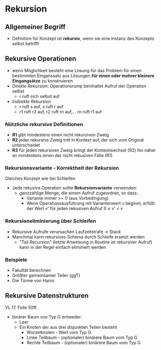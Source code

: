 # Rekursion
## Allgemeiner Begriff
- Definition für Konzept ist **rekursiv**, wenn sie eine Instanz des Konzepts selbst betrifft

## Rekursive Operationen
- wenn Möglichkeit besteht eine Lösung für das Problem für einen bestimmten Einganssatz aus Lösungen **für einen oder mehrer kleinere Eingangsätze** zu konstruieren
- *Direkte Rekursion*: Operationsrump beinhaltet Aufruf der Operation selbst
	- r ruft sich selbst auf
- *Indirekte Rekursion*
	- r ruft s auf, s ruft r auf
	- r1 ruft r2 auf, r2 ruft rn auf,... rn ruft r1 auf

### Nützliche rekursive Definitionen
- **R1** gibt mindestens einen nicht rekursiven Zweig
- **R2** jeder rekursive Zweig tritt in Kontext auf, der sich vom Original unterscheidet
- **R3** für jeden rekursiven Zweig bringt der Kontextwechsel (R2) ihn näher an mindestens einen der nicht rekusiven Fälle (R1)

### Rekursionsvariante - Korrektheit der Rekursion
Gleiches Konzept wie bei Schleifen
- Jede rekusive Operation sollte **Rekursionvariante** verwenden: 
	- ganzzahlige Menge, die einem Aufruf zugeordnet, so dass:
		- Variante immer >= 0 (aus Vorbedingung)
		- Wenn Operationsausführung mit Variantenwert v beginnt, erfüllt der Wert v' für jeden rekusiven Aufruf 0 ≤ v' < v

### Rekursioneliminierung über Schleifen
- Rekursive Aufrufe verursachen Laufzeitstrafe -> Stack
- Manchmal kann rekursives Schema durch Schleife ersetzt werden
	- "Tail Recursion" (letzte Anweisung in Routine ist rekursiver Aufruf) kann in der Regel einfach eliminiert werden

### Beispiele
- Fakultät berechnen
- Größter gemeinsamer Teiler (ggT)
- Die Türme von Hanoi

## Rekursive Datenstrukturen
VL 17, Folie 50ff.
- binärer Baum von Typ G entweder:
	- Leer
	- Ein Knoten der aus drei disjunkten Teilen besteht
		- Wurzelknoten - Wert vom Typ G
		- Linke Teilbaum - (optionaler) binärere Baum vom Typ G
		- Rechte Teilbaum - (optionaler) binärere Baum vom Typ G